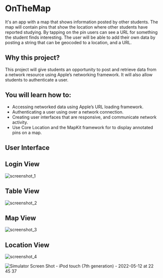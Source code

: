 # OnTheMap
It's an app with a map that shows information posted by other students. The map will contain pins that show the location where other students have reported studying. By tapping on the pin users can see a URL for something the student finds interesting. The user will be able to add their own data by posting a string that can be geocoded to a location, and a URL.

## Why this project?
This project will give students an opportunity to post and retrieve data from a network resource using Apple’s networking framework. It will also allow students to authenticate a user.

## You will learn how to:
* Accessing networked data using Apple’s URL loading framework.
* Authenticating a user using over a network connection.
* Creating user interfaces that are responsive, and communicate network activity.
* Use Core Location and the MapKit framework for to display annotated pins on a map.

## User Interface

## Login View

![screenshot_1](https://user-images.githubusercontent.com/92055081/169434121-bef2a692-af03-423c-8cf3-02d1cae828a5.png)

## Table View

![screenshot_2](https://user-images.githubusercontent.com/92055081/169434251-c11c888f-b85b-44df-bb75-5f9e17b06a87.png)

## Map View
![screenshot_3](https://user-images.githubusercontent.com/92055081/169434349-17ee2e82-5bba-4f57-a087-e3f05367e977.png)


## Location View 

![screenshot_4](https://user-images.githubusercontent.com/92055081/169434476-5380142b-b061-464b-9efd-cce82f94fc63.png)



![Simulator Screen Shot - iPod touch (7th generation) - 2022-05-12 at 22 45 37](https://user-images.githubusercontent.com/92055081/168166620-ff1c7c7f-ebcd-48ed-af80-6bc210974e45.png)



